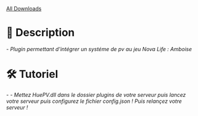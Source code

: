 [All Downloads](https://img.shields.io/github/downloads/zerox-hue/HuePV/total)

# 📗 Description
*- Plugin permettant d'intégrer un systéme de pv au jeu Nova Life : Amboise*
# 🛠️ Tutoriel
*- - Mettez HuePV.dll dans le dossier plugins de votre serveur puis lancez votre serveur puis configurez le fichier config.json ! Puis relançez votre serveur !*
